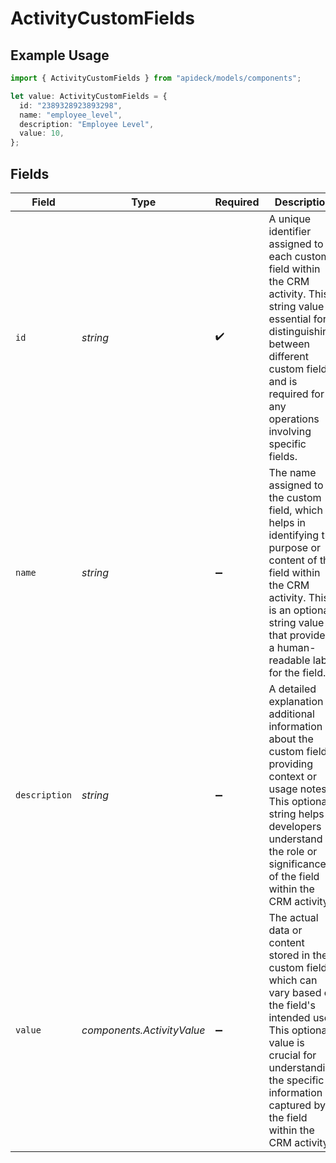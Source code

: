 # ActivityCustomFields

## Example Usage

```typescript
import { ActivityCustomFields } from "apideck/models/components";

let value: ActivityCustomFields = {
  id: "2389328923893298",
  name: "employee_level",
  description: "Employee Level",
  value: 10,
};
```

## Fields

| Field                                                                                                                                                                                                                             | Type                                                                                                                                                                                                                              | Required                                                                                                                                                                                                                          | Description                                                                                                                                                                                                                       | Example                                                                                                                                                                                                                           |
| --------------------------------------------------------------------------------------------------------------------------------------------------------------------------------------------------------------------------------- | --------------------------------------------------------------------------------------------------------------------------------------------------------------------------------------------------------------------------------- | --------------------------------------------------------------------------------------------------------------------------------------------------------------------------------------------------------------------------------- | --------------------------------------------------------------------------------------------------------------------------------------------------------------------------------------------------------------------------------- | --------------------------------------------------------------------------------------------------------------------------------------------------------------------------------------------------------------------------------- |
| `id`                                                                                                                                                                                                                              | *string*                                                                                                                                                                                                                          | :heavy_check_mark:                                                                                                                                                                                                                | A unique identifier assigned to each custom field within the CRM activity. This string value is essential for distinguishing between different custom fields and is required for any operations involving specific fields.        | 2389328923893298                                                                                                                                                                                                                  |
| `name`                                                                                                                                                                                                                            | *string*                                                                                                                                                                                                                          | :heavy_minus_sign:                                                                                                                                                                                                                | The name assigned to the custom field, which helps in identifying the purpose or content of the field within the CRM activity. This is an optional string value that provides a human-readable label for the field.               | employee_level                                                                                                                                                                                                                    |
| `description`                                                                                                                                                                                                                     | *string*                                                                                                                                                                                                                          | :heavy_minus_sign:                                                                                                                                                                                                                | A detailed explanation or additional information about the custom field, providing context or usage notes. This optional string helps developers understand the role or significance of the field within the CRM activity.        | Employee Level                                                                                                                                                                                                                    |
| `value`                                                                                                                                                                                                                           | *components.ActivityValue*                                                                                                                                                                                                        | :heavy_minus_sign:                                                                                                                                                                                                                | The actual data or content stored in the custom field, which can vary based on the field's intended use. This optional value is crucial for understanding the specific information captured by the field within the CRM activity. |                                                                                                                                                                                                                                   |
